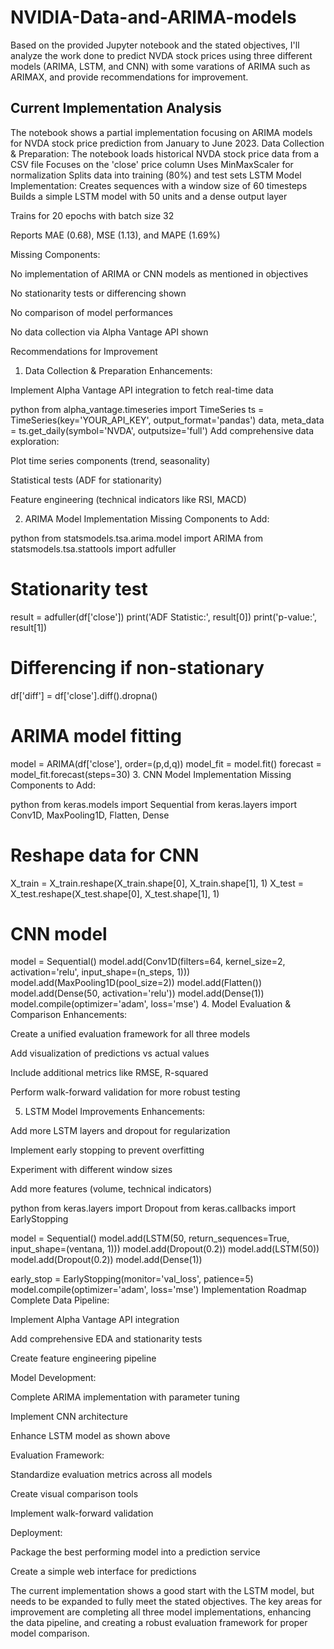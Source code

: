 # NVIDIA-Data-and-ARIMA-models
Based on the provided Jupyter notebook and the stated objectives, I'll analyze the work done to predict NVDA stock prices using three different models (ARIMA, LSTM, and CNN) with some varations of ARIMA such as ARIMAX, and provide recommendations for improvement.

## Current Implementation Analysis
The notebook shows a partial implementation focusing on ARIMA models for NVDA stock price prediction from January to June 2023. 
Data Collection & Preparation:
The notebook loads historical NVDA stock price data from a CSV file
Focuses on the 'close' price column
Uses MinMaxScaler for normalization
Splits data into training (80%) and test sets
LSTM Model Implementation:
Creates sequences with a window size of 60 timesteps
Builds a simple LSTM model with 50 units and a dense output layer

Trains for 20 epochs with batch size 32

Reports MAE (0.68), MSE (1.13), and MAPE (1.69%)

Missing Components:

No implementation of ARIMA or CNN models as mentioned in objectives

No stationarity tests or differencing shown

No comparison of model performances

No data collection via Alpha Vantage API shown

Recommendations for Improvement
1. Data Collection & Preparation
Enhancements:

Implement Alpha Vantage API integration to fetch real-time data

python
from alpha_vantage.timeseries import TimeSeries
ts = TimeSeries(key='YOUR_API_KEY', output_format='pandas')
data, meta_data = ts.get_daily(symbol='NVDA', outputsize='full')
Add comprehensive data exploration:

Plot time series components (trend, seasonality)

Statistical tests (ADF for stationarity)

Feature engineering (technical indicators like RSI, MACD)

2. ARIMA Model Implementation
Missing Components to Add:

python
from statsmodels.tsa.arima.model import ARIMA
from statsmodels.tsa.stattools import adfuller

# Stationarity test
result = adfuller(df['close'])
print('ADF Statistic:', result[0])
print('p-value:', result[1])

# Differencing if non-stationary
df['diff'] = df['close'].diff().dropna()

# ARIMA model fitting
model = ARIMA(df['close'], order=(p,d,q))
model_fit = model.fit()
forecast = model_fit.forecast(steps=30)
3. CNN Model Implementation
Missing Components to Add:

python
from keras.models import Sequential
from keras.layers import Conv1D, MaxPooling1D, Flatten, Dense

# Reshape data for CNN
X_train = X_train.reshape(X_train.shape[0], X_train.shape[1], 1)
X_test = X_test.reshape(X_test.shape[0], X_test.shape[1], 1)

# CNN model
model = Sequential()
model.add(Conv1D(filters=64, kernel_size=2, activation='relu', input_shape=(n_steps, 1)))
model.add(MaxPooling1D(pool_size=2))
model.add(Flatten())
model.add(Dense(50, activation='relu'))
model.add(Dense(1))
model.compile(optimizer='adam', loss='mse')
4. Model Evaluation & Comparison
Enhancements:

Create a unified evaluation framework for all three models

Add visualization of predictions vs actual values

Include additional metrics like RMSE, R-squared

Perform walk-forward validation for more robust testing

5. LSTM Model Improvements
Enhancements:

Add more LSTM layers and dropout for regularization

Implement early stopping to prevent overfitting

Experiment with different window sizes

Add more features (volume, technical indicators)

python
from keras.layers import Dropout
from keras.callbacks import EarlyStopping

model = Sequential()
model.add(LSTM(50, return_sequences=True, input_shape=(ventana, 1)))
model.add(Dropout(0.2))
model.add(LSTM(50))
model.add(Dropout(0.2))
model.add(Dense(1))

early_stop = EarlyStopping(monitor='val_loss', patience=5)
model.compile(optimizer='adam', loss='mse')
Implementation Roadmap
Complete Data Pipeline:

Implement Alpha Vantage API integration

Add comprehensive EDA and stationarity tests

Create feature engineering pipeline

Model Development:

Complete ARIMA implementation with parameter tuning

Implement CNN architecture

Enhance LSTM model as shown above

Evaluation Framework:

Standardize evaluation metrics across all models

Create visual comparison tools

Implement walk-forward validation

Deployment:

Package the best performing model into a prediction service

Create a simple web interface for predictions

The current implementation shows a good start with the LSTM model, but needs to be expanded to fully meet the stated objectives. The key areas for improvement are completing all three model implementations, enhancing the data pipeline, and creating a robust evaluation framework for proper model comparison.
